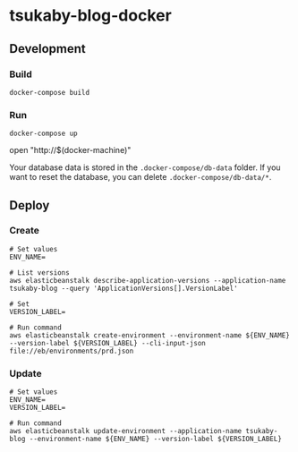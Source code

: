 # tsukaby-blog-docker

## Development

### Build

```
docker-compose build
```

### Run

```
docker-compose up
```

open "http://$(docker-machine)"

Your database data is stored in the `.docker-compose/db-data` folder.
If you want to reset the database, you can delete `.docker-compose/db-data/*`.

## Deploy

### Create

```
# Set values
ENV_NAME=

# List versions
aws elasticbeanstalk describe-application-versions --application-name tsukaby-blog --query 'ApplicationVersions[].VersionLabel'

# Set
VERSION_LABEL=

# Run command
aws elasticbeanstalk create-environment --environment-name ${ENV_NAME} --version-label ${VERSION_LABEL} --cli-input-json file://eb/environments/prd.json
```

### Update

```
# Set values
ENV_NAME=
VERSION_LABEL=

# Run command
aws elasticbeanstalk update-environment --application-name tsukaby-blog --environment-name ${ENV_NAME} --version-label ${VERSION_LABEL}
```